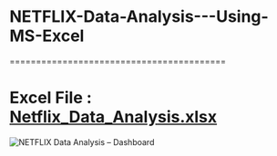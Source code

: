 # NETFLIX-Data-Analysis---Using-MS-Excel
=========================================
# Excel File  : [Netflix_Data_Analysis.xlsx](https://github.com/KarthigaPrabhakaran/NETFLIX-Data-Analysis---Using-MS-Excel/files/12889192/Netflix_Data_Analysis.xlsx)

![NETFLIX Data Analysis – Dashboard](https://github.com/KarthigaPrabhakaran/NETFLIX-Data-Analysis---Using-MS-Excel/assets/135947582/29befcc9-718d-4a7b-b01f-87b5f59ef4ce)
